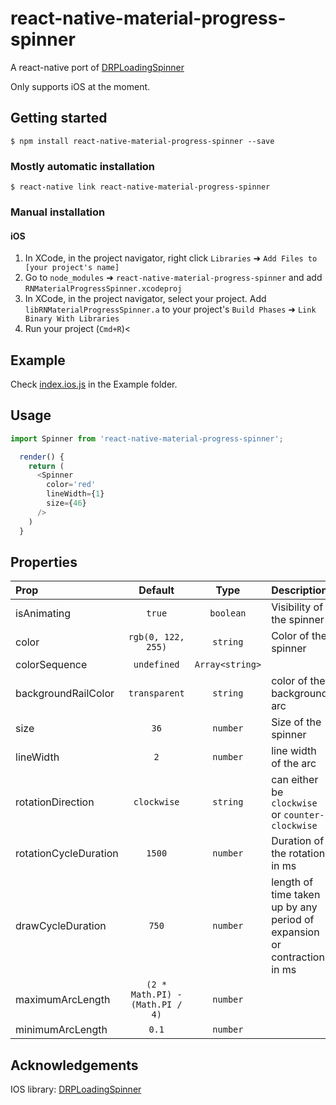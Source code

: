 # react-native-material-progress-spinner

A react-native port of [DRPLoadingSpinner](https://github.com/justindhill/DRPLoadingSpinner)

Only supports iOS at the moment.

## Getting started

`$ npm install react-native-material-progress-spinner --save`

### Mostly automatic installation

`$ react-native link react-native-material-progress-spinner`

### Manual installation

#### iOS

1. In XCode, in the project navigator, right click `Libraries` ➜ `Add Files to [your project's name]`
2. Go to `node_modules` ➜ `react-native-material-progress-spinner` and add `RNMaterialProgressSpinner.xcodeproj`
3. In XCode, in the project navigator, select your project. Add `libRNMaterialProgressSpinner.a` to your project's `Build Phases` ➜ `Link Binary With Libraries`
4. Run your project (`Cmd+R`)<

## Example
Check [index.ios.js](https://github.com/lingard/react-native-material-progress-spinner/blob/master/example/app.js) in the Example folder.

## Usage
```javascript
import Spinner from 'react-native-material-progress-spinner';

  render() {
    return (
      <Spinner
        color='red'
        lineWidth={1}
        size={46}
      />
    )
  }

```

## Properties

| Prop  | Default  | Type | Description |
| :------------ |:---------------:| :---------------:| :-----|
| isAnimating | `true` | `boolean` | Visibility of the spinner |
| color | `rgb(0, 122, 255)` | `string` | Color of the spinner |
| colorSequence | `undefined` | `Array<string>` |  | An array of colors that changes on each cycle |
| backgroundRailColor | `transparent` | `string` | color of the background arc |
| size | `36` | `number` | Size of the spinner |
| lineWidth | `2` | `number` | line width of the arc |
| rotationDirection | `clockwise` | `string` | can either be `clockwise` or `counter-clockwise` |
| rotationCycleDuration | `1500` | `number` | Duration of the rotation in ms |
| drawCycleDuration | `750` | `number` | length of time taken up by any period of expansion or contraction in ms |
| maximumArcLength | `(2 * Math.PI) - (Math.PI / 4)` | `number` | |
| minimumArcLength | `0.1` | `number` | |

## Acknowledgements

IOS library: [DRPLoadingSpinner](https://github.com/justindhill/DRPLoadingSpinner)
